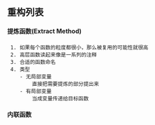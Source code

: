 ## 重构列表
   
#### 提炼函数(Extract Method)   
      
     1. 如果每个函数的粒度都很小，那么被复用的可能性就很高
     2. 高层函数读起来像是一系列的注释
     3. 合适的函数命名
     4. 类型
        - 无局部变量
            直接把需要提炼的部分提出来
        - 有局部变量
            当成变量传递给目标函数
                
 ####  内联函数
                